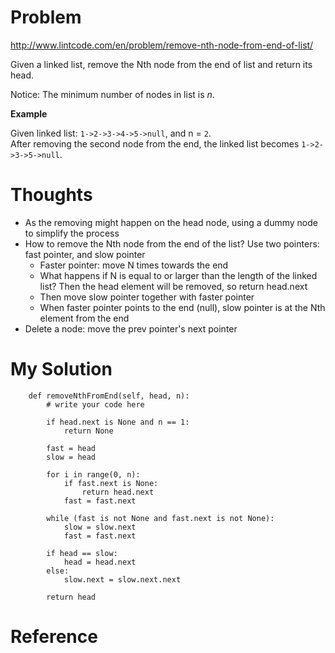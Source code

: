 # Problem

http://www.lintcode.com/en/problem/remove-nth-node-from-end-of-list/

Given a linked list, remove the Nth node from the end of list and return its head.

Notice: The minimum number of nodes in list is *n*.

**Example**

Given linked list: ```1->2->3->4->5->null```, and n = ```2```.  
After removing the second node from the end, the linked list becomes ```1->2->3->5->null```. 

# Thoughts

- As the removing might happen on the head node, using a dummy node to simplify the process
- How to remove the Nth node from the end of the list? Use two pointers: fast pointer, and slow pointer
  - Faster pointer: move N times towards the end
  - What happens if N is equal to or larger than the length of the linked list? Then the head element will be removed, so return head.next
  - Then move slow pointer together with faster pointer
  - When faster pointer points to the end (null), slow pointer is at the Nth element from the end
- Delete a node: move the prev pointer's next pointer

# My Solution

```
    def removeNthFromEnd(self, head, n):
        # write your code here
        
        if head.next is None and n == 1:
            return None
        
        fast = head
        slow = head
        
        for i in range(0, n):
            if fast.next is None:
                return head.next
            fast = fast.next
        
        while (fast is not None and fast.next is not None):
            slow = slow.next
            fast = fast.next
        
        if head == slow:
            head = head.next
        else:
            slow.next = slow.next.next
        
        return head
```

# Reference